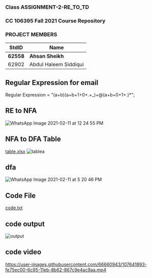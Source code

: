 ### Class ASSIGNMENT-2-RE_TO_TD ###

### CC 106395 Fall 2021 Course Repository ###

### PROJECT MEMBERS ###

StdID | Name
------------ | -------------
**62558** | **Ahsan Sheikh** 
62902 | Abdul Haleem Siddiqui


 
 ## Regular Expression for email ##
 
 Regular Expression = "(a+b)(a+b+1+0+.+_)+@(a+b+0+1+.)*";
  

 ## RE to NFA ##

![WhatsApp Image 2021-02-11 at 12 24 55 PM](https://user-images.githubusercontent.com/66660943/107641650-adfe8e80-6c95-11eb-8b63-12b578f6602b.jpeg)


 ## NFA to DFA Table ##


[table.xlsx](https://github.com/SnShyk/CC-106395/files/5965394/table.xlsx)
![tablea](https://user-images.githubusercontent.com/66660943/107642738-1601a480-6c97-11eb-9e99-21da89f4822f.png)

 ## dfa ##
![WhatsApp Image 2021-02-11 at 5 20 46 PM](https://user-images.githubusercontent.com/66660943/107641742-ccfd2080-6c95-11eb-8c3f-cd83dd8969a9.jpeg)

 ## Code File ##
[code.txt](https://github.com/SnShyk/CC-106395/files/5965398/code.txt)

 ## code output ##
![output](https://user-images.githubusercontent.com/66660943/107641806-e00ff080-6c95-11eb-8636-d9fc20c29408.png)

 ## code video ##

https://user-images.githubusercontent.com/66660943/107641893-fe75ec00-6c95-11eb-8b62-867c9e4ac9aa.mp4

